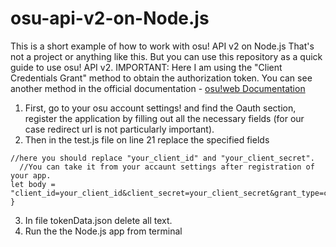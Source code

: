# osu-api-v2-on-Node.js
This is a short example of how to work with osu! API v2 on Node.js
That's not a project or anything like this. But you can use this repository as a quick guide to use osu! API v2.
IMPORTANT: Here I am using the "Client Credentials Grant" method to obtain the authorization token.
You can see another method in the official documentation - [osu!web Documentation](https://osu.ppy.sh/docs/index.html)
1. First, go to your osu account settings! and find the Oauth section, register the application by filling out all the necessary fields (for our case redirect url is not particularly important).
2. Then in the test.js file on line 21 replace the specified fields
```{JavaScript} {
//here you should replace "your_client_id" and "your_client_secret".
  //You can take it from your accaunt settings after registration of your app.
let body = "client_id=your_client_id&client_secret=your_client_secret&grant_type=client_credentials&scope=public";
}
```
3. In file tokenData.json delete all text.
4. Run the the Node.js app from terminal
